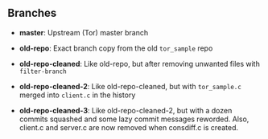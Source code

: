 ## Branches

* **master**: Upstream (Tor) master branch

* **old-repo**: Exact branch copy from the old `tor_sample` repo

* **old-repo-cleaned**: Like old-repo, but after removing unwanted files with
  `filter-branch`

* **old-repo-cleaned-2**: Like old-repo-cleaned, but with `tor_sample.c`
  merged into `client.c` in the history

* **old-repo-cleaned-3**: Like old-repo-cleaned-2, but with a dozen commits
  squashed and some lazy commit messages reworded. Also, client.c and server.c
  are now removed when consdiff.c is created.
